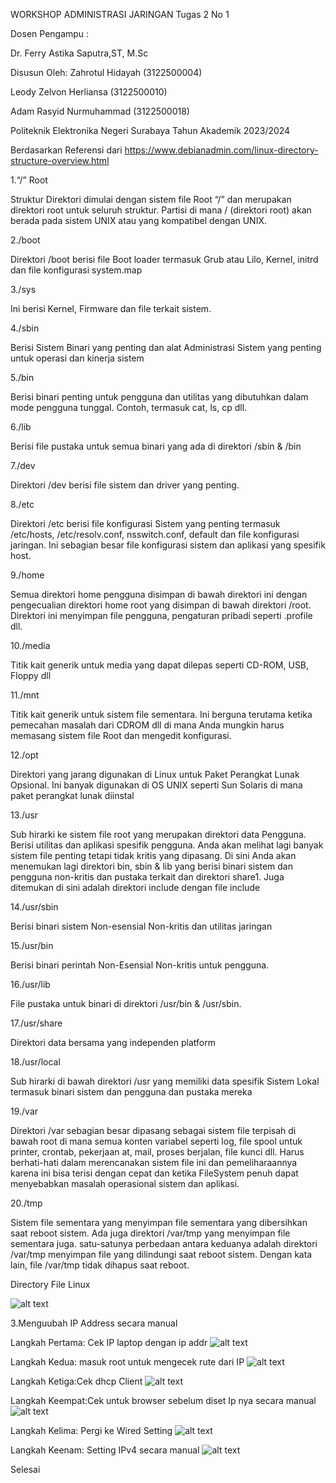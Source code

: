 WORKSHOP ADMINISTRASI JARINGAN
Tugas 2 No 1

Dosen Pengampu :

Dr. Ferry Astika Saputra,ST, M.Sc

Disusun Oleh:
Zahrotul Hidayah        (3122500004)

Leody Zelvon Herliansa  (3122500010)

Adam Rasyid Nurmuhammad (3122500018)

 
Politeknik Elektronika Negeri Surabaya
Tahun Akademik
2023/2024



Berdasarkan Referensi dari https://www.debianadmin.com/linux-directory-structure-overview.html


1.“/” Root

Struktur Direktori dimulai dengan sistem file Root “/” dan merupakan direktori root untuk seluruh struktur. Partisi di mana / (direktori root) akan berada pada sistem UNIX atau yang kompatibel dengan UNIX.

2./boot

Direktori /boot berisi file Boot loader termasuk Grub atau Lilo, Kernel, initrd dan file konfigurasi system.map

3./sys

Ini berisi Kernel, Firmware dan file terkait sistem.

4./sbin

Berisi Sistem Binari yang penting dan alat Administrasi Sistem yang penting untuk operasi dan kinerja sistem

5./bin

Berisi binari penting untuk pengguna dan utilitas yang dibutuhkan dalam mode pengguna tunggal. Contoh, termasuk cat, ls, cp dll.

6./lib

Berisi file pustaka untuk semua binari yang ada di direktori /sbin & /bin

7./dev

Direktori /dev berisi file sistem dan driver yang penting.

8./etc

Direktori /etc berisi file konfigurasi Sistem yang penting termasuk /etc/hosts, /etc/resolv.conf, nsswitch.conf, default dan file konfigurasi jaringan. Ini sebagian besar file konfigurasi sistem dan aplikasi yang spesifik host.

9./home

Semua direktori home pengguna disimpan di bawah direktori ini dengan pengecualian direktori home root yang disimpan di bawah direktori /root. Direktori ini menyimpan file pengguna, pengaturan pribadi seperti .profile dll.

10./media

Titik kait generik untuk media yang dapat dilepas seperti CD-ROM, USB, Floppy dll

11./mnt

Titik kait generik untuk sistem file sementara. Ini berguna terutama ketika pemecahan masalah dari CDROM dll di mana Anda mungkin harus memasang sistem file Root dan mengedit konfigurasi.

12./opt

Direktori yang jarang digunakan di Linux untuk Paket Perangkat Lunak Opsional. Ini banyak digunakan di OS UNIX seperti Sun Solaris di mana paket perangkat lunak diinstal

13./usr

Sub hirarki ke sistem file root yang merupakan direktori data Pengguna. Berisi utilitas dan aplikasi spesifik pengguna. Anda akan melihat lagi banyak sistem file penting tetapi tidak kritis yang dipasang. Di sini Anda akan menemukan lagi direktori bin, sbin & lib yang berisi binari sistem dan pengguna non-kritis dan pustaka terkait dan direktori share1. Juga ditemukan di sini adalah direktori include dengan file include

14./usr/sbin

Berisi binari sistem Non-esensial Non-kritis dan utilitas jaringan

15./usr/bin

Berisi binari perintah Non-Esensial Non-kritis untuk pengguna.

16./usr/lib

File pustaka untuk binari di direktori /usr/bin & /usr/sbin.

17./usr/share

Direktori data bersama yang independen platform

18./usr/local

Sub hirarki di bawah direktori /usr yang memiliki data spesifik Sistem Lokal termasuk binari sistem dan pengguna dan pustaka mereka

19./var

Direktori /var sebagian besar dipasang sebagai sistem file terpisah di bawah root di mana semua konten variabel seperti log, file spool untuk printer, crontab, pekerjaan at, mail, proses berjalan, file kunci dll. Harus berhati-hati dalam merencanakan sistem file ini dan pemeliharaannya karena ini bisa terisi dengan cepat dan ketika FileSystem penuh dapat menyebabkan masalah operasional sistem dan aplikasi.

20./tmp

Sistem file sementara yang menyimpan file sementara yang dibersihkan saat reboot sistem. Ada juga direktori /var/tmp yang menyimpan file sementara juga. satu-satunya perbedaan antara keduanya adalah direktori /var/tmp menyimpan file yang dilindungi saat reboot sistem. Dengan kata lain, file /var/tmp tidak dihapus saat reboot.


Directory File Linux


![alt text](img/directorylinux.png)

3.Menguubah IP Address secara manual

Langkah Pertama: Cek IP laptop dengan ip addr
![alt text](img/ip_addr.png)

Langkah Kedua: masuk root untuk mengecek rute dari IP
![alt text](img/route-n.png)

Langkah Ketiga:Cek dhcp Client
![alt text](img/dhclient.png)


Langkah Keempat:Cek untuk browser sebelum diset Ip nya secara manual
![alt text](img/tesbefore.png)

Langkah Kelima: Pergi ke Wired Setting
![alt text](img/settingwired.png)

Langkah Keenam: Setting IPv4 secara manual
![alt text](img/setting_address.png)

Selesai

